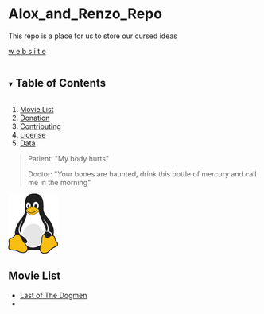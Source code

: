 # Alox_and_Renzo_Repo

This repo is a place for us to store our cursed ideas

[w e b s i t e](https://bigg-iron.github.io/Alox_and_Renzo_Repo/)

<!-- TABLE OF CONTENTS -->
<details open="open">
  <summary><h2 style="display: inline-block">Table of Contents</h2></summary>
  <ol>
    <li> <a href="#Movie-List">Movie List</a></li>
    <li><a href="#donation">Donation</a></li>
    <li><a href="#contributing">Contributing</a></li>
    <li><a href="#license">License</a></li>
    <li><a href="#Data">Data</a></li>
    <!-- <li><a href="#contacts">Contacts</a></li> -->
    <!-- <li><a href="#acknowledgments">Acknowledgments</a></li> -->
  </ol>
</details>


>Patient: "My body hurts"
>
>Doctor: "Your bones are haunted, drink this bottle of mercury and call me in the morning"

![Tux, the Linux mascot](/docs/assets/images/tux.png)

## Movie List

- [Last of The Dogmen](https://www.imdb.com/title/tt0113617/)
- 
